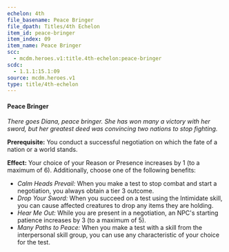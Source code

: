 ```yaml
---
echelon: 4th
file_basename: Peace Bringer
file_dpath: Titles/4th Echelon
item_id: peace-bringer
item_index: 09
item_name: Peace Bringer
scc:
  - mcdm.heroes.v1:title.4th-echelon:peace-bringer
scdc:
  - 1.1.1:15.1:09
source: mcdm.heroes.v1
type: title/4th-echelon
---
```


#### Peace Bringer

*There goes Diana, peace bringer. She has won many a victory with her sword, but her greatest deed was convincing two nations to stop fighting.*

**Prerequisite:** You conduct a successful negotiation on which the fate of a nation or a world stands.

**Effect:** Your choice of your Reason or Presence increases by 1 (to a maximum of 6). Additionally, choose one of the following benefits:

- *Calm Heads Prevail:* When you make a test to stop combat and start a negotiation, you always obtain a tier 3 outcome.
- *Drop Your Sword:* When you succeed on a test using the Intimidate skill, you can cause affected creatures to drop any items they are holding.
- *Hear Me Out:* While you are present in a negotiation, an NPC's starting patience increases by 3 (to a maximum of 5).
- *Many Paths to Peace:* When you make a test with a skill from the interpersonal skill group, you can use any characteristic of your choice for the test.
